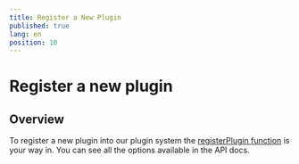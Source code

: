 ```yaml
---
title: Register a New Plugin
published: true
lang: en
position: 10
---
```


# Register a new plugin

<div class="docs-link_table">
  <a class="view-in-repo" href="https://github.com/scullyio/scully/blob/main/libs/scully-schematics/src/add-plugin/index.ts"></a>
</div>

## Overview

To register a new plugin into our plugin system the [registerPlugin function](/docs/Reference/scully-api/registerPlugin.md) is your way in.
You can see all the options available in the API docs.
